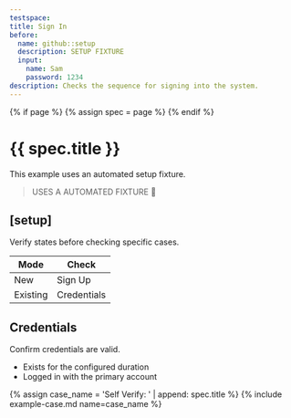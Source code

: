 ```yaml
---
testspace:
title: Sign In
before:
  name: github::setup
  description: SETUP FIXTURE
  input:
    name: Sam
    password: 1234
description: Checks the sequence for signing into the system. 
---
```


{% if page %} {% assign spec = page %} {% endif %}

# {{ spec.title }}
This example uses an automated setup fixture. 

> USES A AUTOMATED FIXTURE 🎁

## [setup]
Verify states before checking specific cases. 

Mode     | Check
-------- | -----
New      | Sign Up
Existing | Credentials


## Credentials
Confirm credentials are valid.

- Exists for the configured duration
- Logged in with the primary account


{% assign case_name = 'Self Verify: ' | append: spec.title %}
{% include example-case.md name=case_name %}
